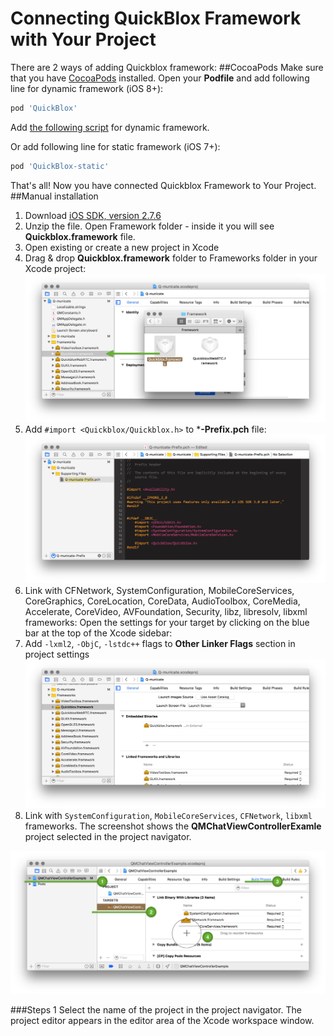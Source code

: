 <span id="Connecting_QuickBlox_Framework_with_Your_Project" class="on_page_navigation"></span>
# Connecting QuickBlox Framework with Your Project

There are 2 ways of adding Quickblox framework:
##CocoaPods
Make sure that you have [CocoaPods](https://cocoapods.org) installed.
Open your **Podfile** and add following line for dynamic framework (iOS 8+): 

``` ruby
pod 'QuickBlox'
```

Add [the following script]() for dynamic framework.

Or add following line for static framework (iOS 7+): 

``` ruby
pod 'QuickBlox-static'
```

That's all! Now you have connected Quickblox Framework to Your Project.
##Manual installation

1. Download [iOS SDK, version 2.7.6](https://github.com/QuickBlox/quickblox-ios-sdk/archive/master.zip)
2. Unzip the file. Open Framework folder - inside it you will see 
**Quickblox.framework** file.
3. Open existing or create a new project in Xcode
4. Drag & drop **Quickblox.framework** folder to Frameworks folder in your Xcode project:
![](./resources/images/drag_and_drop.png)
5. Add `#import <Quickblox/Quickblox.h>` to ***-Prefix.pch** file:
![](./resources/images/import_pch.png)
6. Link with CFNetwork, SystemConfiguration, MobileCoreServices, CoreGraphics, CoreLocation, CoreData, AudioToolbox, CoreMedia, Accelerate, CoreVideo, AVFoundation, Security, libz, libresolv, libxml frameworks:
Open the settings for your target by clicking on the blue bar at the top of the Xcode sidebar:
7. Add `-lxml2`, `-ObjC`, `-lstdc++` flags to **Other Linker Flags** section in project settings
![](./resources/images/embed_framework.png)
8. Link with `SystemConfiguration`, `MobileCoreServices`, `CFNetwork`, `libxml` frameworks. The screenshot shows the **QMChatViewControllerExamle** project selected in the project navigator.

 ![](./resources/images/link_binary_with_libraries.png)
 
###Steps
1 Select the name of the project in the project navigator.
The project editor appears in the editor area of the Xcode workspace window.